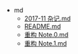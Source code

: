 - md
  - [2017-11 杂记.md](./2017-11%20杂记.md)
  - [README.md](./README.md)
  - [重构 Note.0.md](./重构%20Note.0.md)
  - [重构 Note.1.md](./重构%20Note.1.md)

